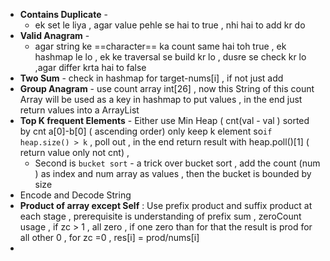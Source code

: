 - **Contains Duplicate** -
	- ek set le liya , agar value pehle se hai to true , nhi hai to add kr do
- **Valid Anagram** -
	- agar string ke ==character== ka count same hai toh true , ek hashmap le lo , ek ke traversal se build kr lo , dusre se check kr lo ,agar differ krta hai to false
- **Two Sum** - check in hashmap for  target-nums[i] , if not just add
- **Group Anagram** -  use count array int[26] , now this String of this count Array will be used as a key in hashmap to put values , in the end just return values into a ArrayList
- **Top K frequent Elements** - Either use Min Heap (  cnt(val - val ) sorted by cnt a[0]-b[0] ( ascending order) only keep k element so`if heap.size() > k`  , poll out , in the end return result with heap.poll()[1] ( return value only not cnt) ,
	- Second is `bucket sort` - a trick over bucket sort , add the count (num ) as index and num array as values , then the bucket is bounded by size
- Encode and Decode String
- **Product of array except Self** : Use prefix product and suffix product at each stage , prerequisite is understanding of prefix sum , zeroCount usage , if zc > 1 , all zero , if one zero than for that the result is prod for all other 0 , for zc =0 , res[i] = prod/nums[i]
-